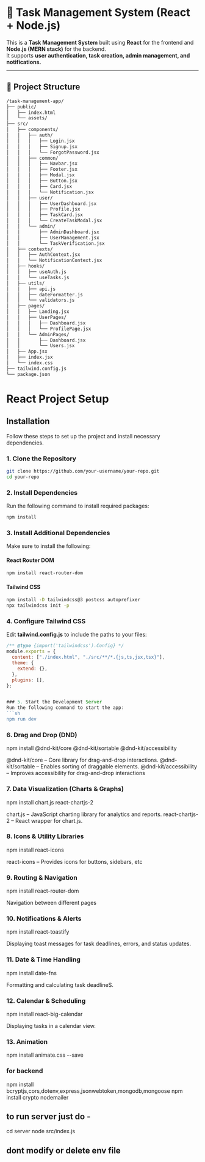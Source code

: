 # 🚀 Task Management System (React + Node.js)

This is a **Task Management System** built using **React** for the frontend and **Node.js (MERN stack)** for the backend.  
It supports **user authentication, task creation, admin management, and notifications.**

---

## 📂 Project Structure

```bash
/task-management-app/
├── public/
│   ├── index.html
│   └── assets/
├── src/
│   ├── components/
│   │   ├── auth/
│   │   │   ├── Login.jsx
│   │   │   ├── Signup.jsx
│   │   │   └── ForgotPassword.jsx
│   │   ├── common/
│   │   │   ├── Navbar.jsx
│   │   │   ├── Footer.jsx
│   │   │   ├── Modal.jsx
│   │   │   ├── Button.jsx
│   │   │   ├── Card.jsx
│   │   │   └── Notification.jsx
│   │   ├── user/
│   │   │   ├── UserDashboard.jsx
│   │   │   ├── Profile.jsx
│   │   │   ├── TaskCard.jsx
│   │   │   └── CreateTaskModal.jsx
│   │   └── admin/
│   │       ├── AdminDashboard.jsx
│   │       ├── UserManagement.jsx
│   │       └── TaskVerification.jsx
│   ├── contexts/
│   │   ├── AuthContext.jsx
│   │   └── NotificationContext.jsx
│   ├── hooks/
│   │   ├── useAuth.js
│   │   └── useTasks.js
│   ├── utils/
│   │   ├── api.js
│   │   ├── dateFormatter.js
│   │   └── validators.js
│   ├── pages/
│   │   ├── Landing.jsx
│   │   ├── UserPages/
│   │   │   ├── Dashboard.jsx
│   │   │   └── ProfilePage.jsx
│   │   └── AdminPages/
│   │       ├── Dashboard.jsx
│   │       └── Users.jsx
│   ├── App.jsx
│   ├── index.jsx
│   └── index.css
├── tailwind.config.js
└── package.json
```
# React Project Setup

## Installation

Follow these steps to set up the project and install necessary dependencies.

### 1. Clone the Repository
```sh
git clone https://github.com/your-username/your-repo.git
cd your-repo
```

### 2. Install Dependencies
Run the following command to install required packages:
```sh
npm install
```

### 3. Install Additional Dependencies
Make sure to install the following:

#### React Router DOM
```sh
npm install react-router-dom
```

#### Tailwind CSS
```sh
npm install -D tailwindcss@3 postcss autoprefixer
npx tailwindcss init -p
```

### 4. Configure Tailwind CSS
Edit **tailwind.config.js** to include the paths to your files:
```js
/** @type {import('tailwindcss').Config} */
module.exports = {
  content: ["./index.html", "./src/**/*.{js,ts,jsx,tsx}"],
  theme: {
    extend: {},
  },
  plugins: [],
};


### 5. Start the Development Server
Run the following command to start the app:
```sh
npm run dev
```

### 6. Drag and Drop (DND)

npm install @dnd-kit/core @dnd-kit/sortable @dnd-kit/accessibility

@dnd-kit/core – Core library for drag-and-drop interactions.
@dnd-kit/sortable – Enables sorting of draggable elements.
@dnd-kit/accessibility – Improves accessibility for drag-and-drop interactions

### 7. Data Visualization (Charts & Graphs)

npm install chart.js react-chartjs-2

chart.js – JavaScript charting library for analytics and reports.
react-chartjs-2 – React wrapper for chart.js.

### 8. Icons & Utility Libraries

npm install react-icons

react-icons – Provides icons for buttons, sidebars, etc

### 9. Routing & Navigation

npm install react-router-dom

Navigation between different pages

### 10. Notifications & Alerts

npm install react-toastify

Displaying toast messages for task deadlines, errors, and status updates.

### 11.  Date & Time Handling

npm install date-fns

Formatting and calculating task deadlineS.

### 12. Calendar & Scheduling

npm install react-big-calendar

Displaying tasks in a calendar view.

### 13. Animation

npm install animate.css --save

### for backend 
npm install bcryptjs,cors,dotenv,express,jsonwebtoken,mongodb,mongoose
npm install crypto nodemailer

## to run server just do -
cd server
node src/index.js

## dont modify or delete env file
